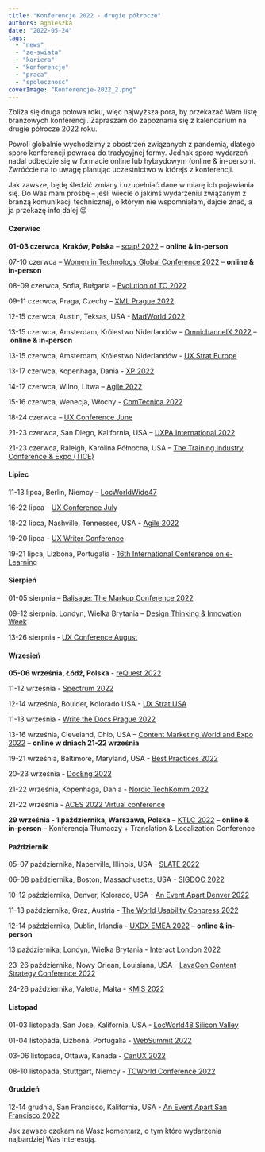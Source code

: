 ```yaml
---
title: "Konferencje 2022 - drugie półrocze"
authors: agnieszka
date: "2022-05-24"
tags:
  - "news"
  - "ze-swiata"
  - "kariera"
  - "konferencje"
  - "praca"
  - "spolecznosc"
coverImage: "Konferencje-2022_2.png"
---
```


Zbliża się druga połowa roku, więc najwyższa pora, by przekazać Wam listę
branżowych konferencji. Zapraszam do zapoznania się z kalendarium na drugie
półrocze 2022 roku.

<!--truncate-->

Powoli globalnie wychodzimy z obostrzeń związanych z pandemią, dlatego sporo
konferencji powraca do tradycyjnej formy. Jednak sporo wydarzeń nadal odbędzie
się w formacie online lub hybrydowym (online & in-person). Zwróćcie na to uwagę
planując uczestnictwo w którejś z konferencji.

Jak zawsze, będę śledzić zmiany i uzupełniać dane w miarę ich pojawiania się. Do
Was mam prośbę – jeśli wiecie o jakimś wydarzeniu związanym z branżą komunikacji
technicznej, o którym nie wspomniałam, dajcie znać, a ja przekażę info dalej 😉

#### Czerwiec

**01-03 czerwca, Kraków, Polska** – [soap! 2022](http://soapconf.com/)
– **online & in-person**

07-10 czerwca
– [Women in Technology Global Conference 2022](https://www.womentech.net/women-tech-conference) – **online
& in-person**

08-09 czerwca, Sofia, Bułgaria
– [Evolution of TC 2022](https://evolution-of-tc.com/)

09-11 czerwca, Praga, Czechy – [XML Prague 2022](https://www.xmlprague.cz/)

12-15 czerwca, Austin, Teksas, USA -
[MadWorld 2022](https://www.madcapsoftware.com/madworld-conferences/madworld-2022/)

13-15 czerwca, Amsterdam, Królestwo Niderlandów
– [OmnichannelX 2022](https://omnichannelx.digital/) – **online & in-person**

13-15 czerwca, Amsterdam, Królestwo Niderlandów -
[UX Strat Europe](https://uxstrat.com/europe/)

13-17 czerwca, Kopenhaga, Dania -
[XP 2022](https://www.agilealliance.org/xp2022/)

14-17 czerwca, Wilno, Litwa
– [Agile 2022](https://agile-online.org/index.php/conference-2022)

15-16 czerwca, Wenecja, Włochy -
[ComTecnica 2022](https://www.comtecnica.eu/en/)

18-24 czerwca – [UX Conference June](https://www.nngroup.com/training/june/)

21-23 czerwca, San Diego, Kalifornia, USA
– [UXPA International 2022](https://uxpa2022.org/)

21-23 czerwca, Raleigh, Karolina Północna, USA
– [The Training Industry Conference & Expo (TICE)](https://tice.trainingindustry.com/event/fc4ecba7-05dc-424d-a748-661076d67f3e/summary)

#### Lipiec

11-13 lipca, Berlin, Niemcy –
[LocWorldWide47](https://locworld.com/call-for-papers-locworld47-berlin/)

16-22 lipca - [UX Conference July](https://www.nngroup.com/training/july/)

18-22 lipca, Nashville, Tennessee, USA -
[Agile 2022](https://www.agilealliance.org/agile2022/)

19-20 lipca - [UX Writer Conference](https://uxwriterconference.com/)

19-21 lipca, Lizbona, Portugalia -
[16th International Conference on e-Learning](https://www.elearning-conf.org/)

#### Sierpień

01-05 sierpnia –
[Balisage: The Markup Conference 2022](http://www.balisage.net/)

09-12 sierpnia, Londyn, Wielka Brytania –
[Design Thinking & Innovation Week](https://futurelondonacademy.co.uk/en/course/design-thinking-and-innovation)

13-26 sierpnia -
[UX Conference August](https://www.nngroup.com/training/august/)

#### Wrzesień

**05-06 września, Łódź, Polska** - [reQuest 2022](https://2022.request.pl/)

11-12 września - [Spectrum 2022](https://stc-rochester.org/spectrum/)

12-14 września, Boulder, Kolorado USA - [UX Strat USA](https://uxstrat.com/usa/)

11-13 września -
[Write the Docs Prague 2022](https://www.writethedocs.org/conf/prague/2022/)

13-16 września, Cleveland, Ohio, USA –
[Content Marketing World and Expo 2022](https://www.contentmarketingworld.com/) – **online
w dniach 21-22 września**

19-21 września, Baltimore, Maryland, USA -
[Best Practices 2022](https://bp.infomanagementcenter.com/)

20-23 września - [DocEng 2022](https://doceng.org/doceng2022)

21-22 września, Kopenhaga, Dania -
[Nordic TechKomm 2022](https://www.nordic-techkomm.com/)

21-22 września -
[ACES 2022 Virtual conference](https://aceseditors.org/conference)

**29 września - 1 października, Warszawa, Polska**
– [KTLC 2022](https://www.konferencjatlumaczy.pl/) – **online & in-person** –
Konferencja Tłumaczy + Translation & Localization Conference

#### Październik

05-07 października, Naperville, Illinois, USA -
[SLATE 2022](https://www.slategroup.org/conference)

06-08 października, Boston, Massachusetts, USA -
[SIGDOC 2022](https://sigdoc.acm.org/)

10-12 października, Denver, Kolorado, USA -
[An Event Apart Denver 2022](https://aneventapart.com/event/denver-2022)

11-13 października, Graz, Austria -
[The World Usability Congress 2022](https://worldusabilitycongress.com/)

12-14 października, Dublin, Irlandia -
[UXDX EMEA 2022](https://uxdx.com/emea/2022/?gclid=Cj0KCQjwhLKUBhDiARIsAMaTLnGZCpl3KJEdhYNYE5VJXTgW1ZEFvlCYmhkkSUxEH9XqtgA1jeAfy5caAp52EALw_wcB)
– **online & in-person**

13 października, Londyn, Wielka Brytania -
[Interact London 2022](https://www.interactconf.com/)

23-26 października, Nowy Orlean, Louisiana, USA -
[LavaCon Content Strategy Conference 2022](https://lavacon.org/)

24-26 października, Valetta, Malta - [KMIS 2022](https://kmis.scitevents.org/)

#### Listopad

01-03 listopada, San Jose, Kalifornia, USA -
[LocWorld48 Silicon Valley](https://locworld.com/call-for-papers-locworld48-silicon-valley/)

01-04 listopada, Lizbona, Portugalia - [WebSummit 2022](https://websummit.com/)

03-06 listopada, Ottawa, Kanada - [CanUX 2022](https://canux.io/)

08-10 listopada, Stuttgart, Niemcy -
[TCWorld Conference 2022](https://tcworldconference.tekom.de/)

#### Grudzień

12-14 grudnia, San Francisco, Kalifornia, USA -
[An Event Apart San Francisco 2022](https://aneventapart.com/event/san-francisco-2022)

Jak zawsze czekam na Wasz komentarz, o tym które wydarzenia najbardziej Was
interesują.
